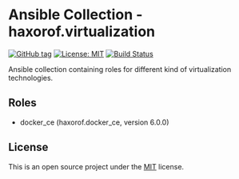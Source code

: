# Ansible Collection - haxorof.virtualization

[![GitHub tag](https://img.shields.io/github/tag/haxorof/ansible-collection-virtualization)](https://github.com/haxorof/ansible-collection-virtualization)
[![License: MIT](https://img.shields.io/badge/License-MIT-yellow)](https://github.com/haxorof/ansible-collection-virtualization/blob/master/LICENSE)
[![Build Status](https://img.shields.io/github/actions/workflow/status/haxorof/ansible-collection-virtualization/ci.yml)](https://github.com/haxorof/ansible-collection-virtualization/actions/workflows/ci.yml)

Ansible collection containing roles for different kind of virtualization technologies.

## Roles

- docker_ce (haxorof.docker_ce, version 6.0.0)

## License

This is an open source project under the [MIT](https://github.com/haxorof/ansible-role-docker-ce/blob/master/LICENSE) license.
